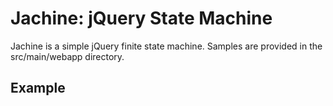 Jachine: jQuery State Machine
=============================

Jachine is a simple jQuery finite state machine. Samples are provided in the src/main/webapp directory.

Example
-------
<html>
<head>
	<script src="http://code.jquery.com/jquery-1.4.3.min.js"></script>
	<script src="js/jquery.jachine-3.0.js"></script>
	<script>
		$(document).ready(function() {
			// http://en.wikipedia.org/wiki/Deterministic_finite-state_machine
			$.jachine
				.callbacks({
					started: function(state, context) { $("#result").text("yes"); },
					executing: function(action, state, context) { },
					executed: function(action, state, context) { },
					stopped: function(state, context) { },
					error: function(message) { }})
				.state("s1", {
					callbacks: {
						entered: function(state, fromState, context) { $("#result").text("yes"); },
						exited: function(state, toState, contxt) { }},
					actions: {
						0: { transition: "s2"},
						"1": { transition: "s1"}}})
				.state("s2", {
					callbacks: {
						entered: function(state, fromState, context) { $("#result").text("no"); }},
					actions: {
						"0": { transition: "s1"},
						"1": { transition: "s2"}}})
				.start("s1");
			
			$("#one").click(function () { $.jachine.execute("1"); });
			$("#zero").click(function () { $.jachine.execute("0"); });
			$("#reset").click(function () { $.jachine.start("s1"); });
		});
	</script>
</head> 
<body> 
	<div>
		<input id="one" type="button" value="One">
		<input id="zero" type="button" value="Zero">
		<input id="reset" type="button" value="Reset">
		<span id="result">yes</span>
	</div>
</body>
</html>
